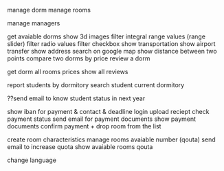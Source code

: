 manage dorm
manage rooms

manage managers
	
get avaiable dorms
show 3d images
filter integral range values (range slider)
filter radio values
filter checkbox
show transportation 
show airport transfer
show address
search on google map
show distance between two points
compare two dorms by price
review a dorm

get dorm all rooms prices
show all reviews

report students by dormitory
search student current dormitory

??send email to know student status in next year

show iban for payment & contact & deadline
login
upload reciept
check payment status
send email for payment documents
show payment documents
confirm payment + drop room from the list

create room characteristics
manage rooms avaiable number (qouta)
send email to increase quota
show avaiable rooms qouta

change language